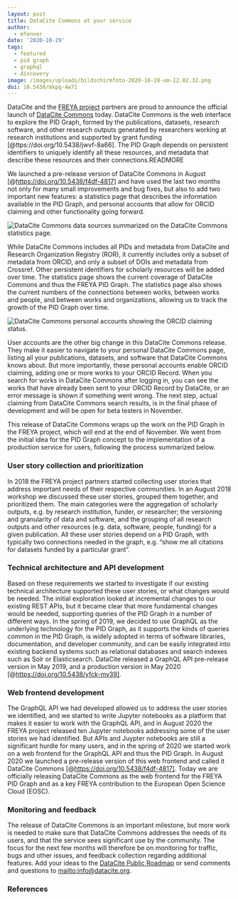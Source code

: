 ```yaml
---
layout: post
title: DataCite Commons at your service
author:
  - mfenner
date: '2020-10-29'
tags:
  - featured
  - pid graph
  - graphql
  - discovery
image: /images/uploads/bildschirmfoto-2020-10-28-um-12.02.32.png
doi: 10.5438/mkpq-4w71
---
```


DataCite and the [FREYA project](https://www.project-freya.eu/en) partners are proud to announce the official launch of [DataCite Commons](https://commons.datacite.org) today. DataCite Commons is the web interface to explore the PID Graph, formed by the publications, datasets, research software, and other research outputs generated by researchers working at research institutions and supported by grant funding [@ttps://doi.org/10.5438/jwvf-8a66]. The PID Graph depends on persistent identifiers to uniquely identify all these resources, and metadata that describe these resources and their connections.READMORE

We launched a pre-release version of DataCite Commons in August \[@https://doi.org/10.5438/f4df-4817] and have used the last two months not only for many small improvements and bug fixes, but also to add two important new features: a statistics page that describes the information available in the PID Graph, and personal accounts that allow for ORCID claiming and other functionality going forward.

![](/images/uploads/bildschirmfoto-2020-10-28-um-11.42.23.png "DataCite Commons data sources summarized on the DataCite Commons statistics page.")

While DataCite Commons includes all PIDs and metadata from DataCite and Research Organization Registry (ROR), it currently includes only a subset of metadata from ORCID, and only a subset of DOIs and metadata from Crossref. Other persistent identifiers for scholarly resources will be added over time. The statistics page shows the current coverage of DataCite Commons and thus the FREYA PID Graph. The statistics page also shows the current numbers of the connections between works, between works and people, and between works and organizations, allowing us to track the growth of the PID Graph over time. 

![](/images/uploads/bildschirmfoto-2020-10-28-um-12.02.32.png "DataCite Commons personal accounts showing the ORCID claiming status.")

User accounts are the other big change in this DataCite Commons release. They make it easier to navigate to your personal DataCite Commons page, listing all your publications, datasets, and software that DataCite Commons knows about. But more importantly, these personal accounts enable ORCID claiming, adding one or more works to your ORCID Record. When you search for works in DataCite Commons after logging in, you can see the works that have already been sent to your ORCID Record by DataCite, or an error message is shown if something went wrong. The next step, actual claiming from DataCite Commons search results, is in the final phase of development and will be open for beta testers in November.

This release of DataCite Commons wraps up the work on the PID Graph in the FREYA project, which will end at the end of November. We went from the initial idea for the PID Graph concept to the implementation of a production service for users, following the process summarized below.

### User story collection and prioritization

In 2018 the FREYA project partners started collecting user stories that address important needs of their respective communities. In an August 2018 workshop we discussed these user stories, grouped them together, and prioritized them. The main categories were the aggregation of scholarly outputs, e.g. by research institution, funder, or researcher; the versioning and granularity of data and software, and the grouping of all research outputs and other resources (e.g. data, software, people, funding) for a given publication. All these user stories depend on a PID Graph, with typically two connections needed in the graph, e.g. “show me all citations for datasets funded by a particular grant”.

### Technical architecture and API development

Based on these requirements we started to investigate if our existing technical architecture supported these user stories, or what changes would be needed. The initial exploration looked at incremental changes to our existing REST APIs, but it became clear that more fundamental changes would be needed, supporting queries of the PID Graph in a number of different ways. In the spring of 2019, we decided to use GraphQL as the underlying technology for the PID Graph, as it supports the kinds of queries common in the PID Graph, is widely adopted in terms of software libraries, documentation, and developer community, and can be easily integrated into existing backend systems such as relational databases and search indexes such as Solr or Elasticsearch. DataCite released a GraphQL API pre-release version in May 2019, and a production version in May 2020 [@https://doi.org/10.5438/yfck-mv39].

### Web frontend development

The GraphQL API we had developed allowed us to address the user stories we identified, and we started to write Jupyter notebooks as a platform that makes it easier to work with the GraphQL API, and in August 2020 the FREYA project released ten Jupyter notebooks addressing some of the user stories we had identified. But APIs and Juypter notebooks are still a significant hurdle for many users, and in the spring of 2020 we started work on a web frontend for the GraphQL API and thus the PID Graph. In August 2020 we launched a pre-release version of this web frontend and called it DataCite Commons [@https://doi.org/10.5438/f4df-4817]. Today we are officially releasing DataCite Commons as the web frontend for the FREYA PID Graph and as a key FREYA contribution to the European Open Science Cloud (EOSC).

### Monitoring and feedback

The release of DataCite Commons is an important milestone, but more work is needed to make sure that DataCite Commons addresses the needs of its users, and that the service sees significant use by the community. The focus for the next few months will therefore be on monitoring for traffic, bugs and other issues, and feedback collection regarding additional features. Add your ideas to the [DataCite Public Roadmap](https://datacite.org/roadmap.html) or send comments and questions to <mailto:info@datacite.org>.

### References
